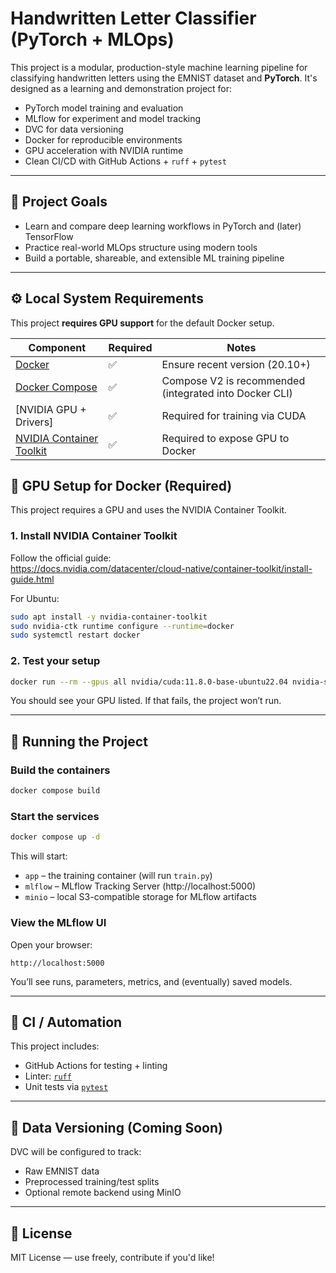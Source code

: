 # Handwritten Letter Classifier (PyTorch + MLOps)

This project is a modular, production-style machine learning pipeline for classifying handwritten letters using the EMNIST dataset and **PyTorch**. It's designed as a learning and demonstration project for:

- PyTorch model training and evaluation
- MLflow for experiment and model tracking
- DVC for data versioning
- Docker for reproducible environments
- GPU acceleration with NVIDIA runtime
- Clean CI/CD with GitHub Actions + `ruff` + `pytest`

---

## 🚀 Project Goals

- Learn and compare deep learning workflows in PyTorch and (later) TensorFlow
- Practice real-world MLOps structure using modern tools
- Build a portable, shareable, and extensible ML training pipeline

---

## ⚙️ Local System Requirements

This project **requires GPU support** for the default Docker setup.

| Component                     | Required | Notes                                                                 |
|------------------------------|----------|-----------------------------------------------------------------------|
| [Docker](https://docs.docker.com/get-docker/)                    | ✅       | Ensure recent version (20.10+)                                        |
| [Docker Compose](https://docs.docker.com/compose/install/)       | ✅       | Compose V2 is recommended (integrated into Docker CLI)                |
| [NVIDIA GPU + Drivers]        | ✅       | Required for training via CUDA                                        |
| [NVIDIA Container Toolkit](https://docs.nvidia.com/datacenter/cloud-native/container-toolkit/install-guide.html) | ✅       | Required to expose GPU to Docker                                      |

## 🧠 GPU Setup for Docker (Required)

This project requires a GPU and uses the NVIDIA Container Toolkit.

### 1. Install NVIDIA Container Toolkit

Follow the official guide:  
https://docs.nvidia.com/datacenter/cloud-native/container-toolkit/install-guide.html

For Ubuntu:

```bash
sudo apt install -y nvidia-container-toolkit
sudo nvidia-ctk runtime configure --runtime=docker
sudo systemctl restart docker
```

### 2. Test your setup

```bash
docker run --rm --gpus all nvidia/cuda:11.8.0-base-ubuntu22.04 nvidia-smi
```

You should see your GPU listed. If that fails, the project won’t run.

---

## 🐳 Running the Project
### Build the containers

```bash
docker compose build
```

### Start the services

```bash
docker compose up -d
```

This will start:
- `app` – the training container (will run `train.py`)
- `mlflow` – MLflow Tracking Server (http://localhost:5000)
- `minio` – local S3-compatible storage for MLflow artifacts

### View the MLflow UI

Open your browser:
```
http://localhost:5000
```

You’ll see runs, parameters, metrics, and (eventually) saved models.

---

## 🧪 CI / Automation

This project includes:
- GitHub Actions for testing + linting
- Linter: [`ruff`](https://docs.astral.sh/ruff/)
- Unit tests via [`pytest`](https://docs.pytest.org/)

---

## 🧊 Data Versioning (Coming Soon)

DVC will be configured to track:
- Raw EMNIST data
- Preprocessed training/test splits
- Optional remote backend using MinIO

---


## 📄 License

MIT License — use freely, contribute if you'd like!
